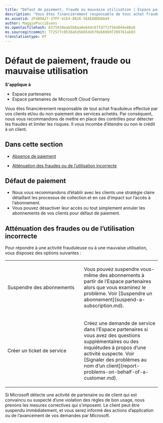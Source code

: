 ```yaml
---
title: "Défaut de paiement, fraude ou mauvaise utilisation | Espace partenaires"
description: "Vous êtes financièrement responsable de tout achat frauduleux effectué par vos clients et/ou du non-paiement des services achetés. Par conséquent, nous vous recommandons de mettre en place des contrôles pour détecter les fraudes et limiter les risques."
ms.assetid: 2F4B9A27-37FF-41E4-8A26-5EAE88DD8A49
author: MaggiePucciEvans
ms.openlocfilehash: 6375910eab5b8aa0e64dc67fd772f564044e88a6
ms.sourcegitcommit: 772577c0538a5d5b05d45f0e669697209761ab03
translationtype: HT
---
```

# <a name="non-payment-fraud-or-misuse"></a>Défaut de paiement, fraude ou mauvaise utilisation

**S'applique à**

-  Espace partenaires
-  Espace partenaires de Microsoft Cloud Germany

Vous êtes financièrement responsable de tout achat frauduleux effectué par vos clients et/ou du non-paiement des services achetés. Par conséquent, nous vous recommandons de mettre en place des contrôles pour détecter les fraudes et limiter les risques. Il vous incombe d’étendre ou non le crédit à un client.

## <a name="in-this-section"></a>Dans cette section


-   [Absence de paiement](#nonpayment)

-   [Atténuation des fraudes ou de l’utilisation incorrecte](#fraudmisusemitigation)

## <a href="" id="nonpayment"></a>Défaut de paiement


-   Nous vous recommandons d’établir avec les clients une stratégie claire détaillant les processus de collection et en cas d’impact sur l’accès à l’abonnement.
-   Vous pouvez désactiver leur accès ou tout simplement annuler les abonnements de vos clients pour défaut de paiement.

## <a href="" id="fraudmisusemitigation"></a>Atténuation des fraudes ou de l’utilisation incorrecte


Pour répondre à une activité frauduleuse ou à une mauvaise utilisation, vous disposez des options suivantes&nbsp;:

<table>
<colgroup>
<col width="50%" />
<col width="50%" />
</colgroup>
<tbody>
<tr class="odd">
<td>Suspendre des abonnements</td>
<td><p>Vous pouvez suspendre vous-même des abonnements à partir de l’Espace partenaires alors que vous examinez le problème. Voir [Suspendre un abonnement](suspend-a-subscription.md).</p></td>
</tr>
<tr class="even">
<td>Créer un ticket de service</td>
<td><p>Créez une demande de service dans l’Espace partenaires si vous avez des questions supplémentaires ou des inquiétudes à propos d’une activité suspecte. Voir [Signaler des problèmes au nom d’un client](report-problems-on-behalf-of-a-customer.md).</p></td>
</tr>
</tbody>
</table>

 

Si Microsoft détecte une activité de partenaire ou de client qui est convaincu ou suspecté d’une violation des règles de bon usage, nous prenons les mesures correctives qui s’imposent. Le client peut être suspendu immédiatement, et vous serez informé des actions d’application ou de l’avancement de vos demandes par Microsoft.

 

 



